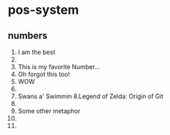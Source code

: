 # pos-system

## numbers

1. I am the best
2.
3. This is my favorite Number...
4. Oh forgot this too!
5. WOW
6.
7. Swans a' Swimmin
8.Legend of Zelda: Origin of Git
9.
10. Some other metaphor
11.
12.
